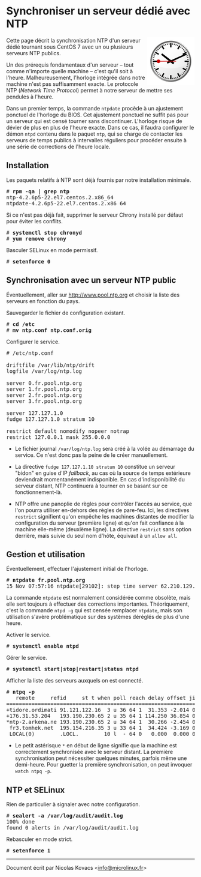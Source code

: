 Synchroniser un serveur dédié avec NTP
======================================

<img align="right" src="../images/horloge.png">

Cette page décrit la synchronisation NTP d'un serveur dédié tournant sous
CentOS 7 avec un ou plusieurs serveurs NTP publics.  

Un des prérequis fondamentaux d'un serveur – tout comme n'importe quelle
machine – c'est qu'il soit à l'heure. Malheureusement, l'horloge intégrée dans
notre machine n'est pas suffisamment exacte. Le protocole NTP (*Network Time
Protocol*) permet à notre serveur de mettre ses pendules à l'heure.  

Dans un premier temps, la commande `ntpdate` procède à un ajustement ponctuel
de l'horloge du BIOS. Cet ajustement ponctuel ne suffit pas pour un serveur qui
est censé tourner sans discontinuer. L'horloge risque de dévier de plus en plus
de l'heure exacte.  Dans ce cas, il faudra configurer le démon `ntpd` contenu
dans le paquet `ntp`, qui se charge de contacter les serveurs de temps publics
à intervalles réguliers pour procéder ensuite à une série de corrections de
l'heure locale.

Installation
------------

Les paquets relatifs à NTP sont déjà fournis par notre installation minimale.

<pre>
# <strong>rpm -qa | grep ntp</strong> 
ntp-4.2.6p5-22.el7.centos.2.x86_64
ntpdate-4.2.6p5-22.el7.centos.2.x86_64
</pre>

Si ce n'est pas déjà fait, supprimer le serveur Chrony installé par défaut pour
éviter les conflits.

<pre>
# <strong>systemctl stop chronyd</strong> 
# <strong>yum remove chrony</strong> 
</pre>

Basculer SELinux en mode permissif.

<pre>
# <strong>setenforce 0</strong> 
</pre>

Synchronisation avec un serveur NTP public
------------------------------------------

Éventuellement, aller sur http://www.pool.ntp.org et choisir la liste des
serveurs en fonction du pays.

Sauvegarder le fichier de configuration existant.

<pre>
# <strong>cd /etc</strong> 
# <strong>mv ntp.conf ntp.conf.orig</strong> 
</pre>

Configurer le service.

<pre>
# /etc/ntp.conf

driftfile /var/lib/ntp/drift
logfile /var/log/ntp.log

server 0.fr.pool.ntp.org
server 1.fr.pool.ntp.org
server 2.fr.pool.ntp.org
server 3.fr.pool.ntp.org

server 127.127.1.0
fudge 127.127.1.0 stratum 10

restrict default nomodify nopeer notrap
restrict 127.0.0.1 mask 255.0.0.0
</pre>

  * Le fichier journal `/var/log/ntp.log` sera créé à la volée au démarrage du
    service. Ce n'est donc pas la peine de le créer manuellement.

  * La directive `fudge 127.127.1.10 stratum 10` constitue un serveur "bidon"
    en guise d'IP *fallback*, au cas où la source de temps extérieure
    deviendrait momentanément indisponible. En cas d'indisponibilité du serveur
    distant, NTP continuera à tourner en se basant sur ce fonctionnement-là.

  * NTP offre une panoplie de règles pour contrôler l'accès au service, que
    l'on pourra utiliser en-dehors des règles de pare-feu. Ici, les directives
    `restrict` signifient qu'on empêche les machines distantes de modifier la
    configuration du serveur (première ligne) et qu'on fait confiance à la
    machine elle-même (deuxième ligne). La directive `restrict` sans option
    derrière, mais suivie du seul nom d'hôte, équivaut à un `allow all`.


Gestion et utilisation
----------------------

Éventuellement, effectuer l'ajustement initial de l'horloge.

<pre>
# <strong>ntpdate fr.pool.ntp.org</strong> 
15 Nov 07:57:16 ntpdate[29102]: step time server 62.210.129.227 offset -1.279947 sec
</pre>

La commande `ntpdate` est normalement considérée comme obsolète, mais elle sert
toujours à effectuer des corrections importantes. Théoriquement, c'est la
commande `ntpd -g` qui est censée remplacer `ntpdate`, mais son utilisation
s'avère problématique sur des systèmes déréglés de plus d'une heure.

Activer le service.

<pre>
# <strong>systemctl enable ntpd</strong> 
</pre>

Gérer le service.

<pre>
# <strong>systemctl start|stop|restart|status ntpd</strong> 
</pre>

Afficher la liste des serveurs auxquels on est connecté.

<pre>
# <strong>ntpq -p</strong> 
   remote     refid     st t when poll reach delay offset jitter
=================================================================
+tidore.ordimati 91.121.122.16  3 u 36 64 1  31.353 -2.014 0.000
+176.31.53.204   193.190.230.65 2 u 35 64 1 114.250 36.854 0.000
*ntp-2.arkena.ne 193.190.230.65 2 u 34 64 1  30.266 -2.454 0.000
 fr3.tomhek.net  195.154.216.35 3 u 33 64 1  34.424 -3.169 0.000
 LOCAL(0)        .LOCL.        10 l  - 64 0   0.000  0.000 0.000
</pre>

  * Le petit astérisque `*` en début de ligne signifie que la machine est
    correctement synchronisée avec le serveur distant. La première
    synchronisation peut nécessiter quelques minutes, parfois même une
    demi-heure.  Pour guetter la première synchronisation, on peut invoquer
    `watch ntpq -p`.


NTP et SELinux
--------------

Rien de particulier à signaler avec notre configuration.

<pre>
# <strong>sealert -a /var/log/audit/audit.log</strong> 
100% done
found 0 alerts in /var/log/audit/audit.log
</pre>

Rebasculer en mode strict.

<pre>
# <strong>setenforce 1</strong> 
</pre>

----------

Document écrit par Nicolas Kovacs &lt;info@microlinux.fr&gt;


